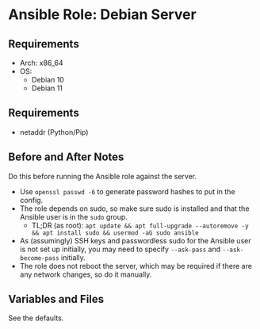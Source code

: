 # Ansible Role: Debian Server

## Requirements

- Arch: x86_64
- OS:
    - Debian 10
    - Debian 11

## Requirements

- netaddr (Python/Pip)

## Before and After Notes

Do this before running the Ansible role against the server.

- Use `openssl passwd -6` to generate password hashes to put in the config.
- The role depends on sudo, so make sure sudo is installed and that the Ansible user is in the `sudo` group.
    - TL;DR (as root): `apt update && apt full-upgrade --autoremove -y && apt install sudo && usermod -aG sudo ansible`
- As (assumingly) SSH keys and passwordless sudo for the Ansible user is not set up initially, you may need to specify `--ask-pass` and `--ask-become-pass` initially.
- The role does not reboot the server, which may be required if there are any network changes, so do it manually.

## Variables and Files

See the defaults.
